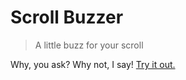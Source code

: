 # Scroll Buzzer

> A little buzz for your scroll

Why, you ask? Why not, I say! [Try it out.](http://judas-christ.github.io/scroll-buzzer/)
